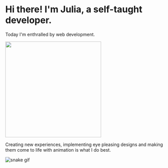 

# Hi there! I'm Julia, a self-taught developer. 

Today I'm enthralled by web development.

<div>
<img src="https://user-images.githubusercontent.com/120651477/212740518-2a5b20f1-058b-4bcd-934e-851826b53039.gif" width=300px>
</div>

Creating new experiences, implementing eye pleasing designs and making them come to life with animation is what I do best.








          
          




![snake gif](https://github.com/devJuliaLeal/devJuliaLeal/blob/output/github-contribution-grid-snake.svg)
